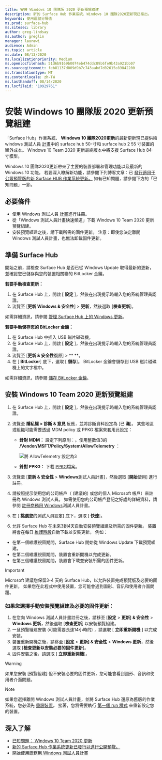 ```yaml
---
title: 安裝 Windows 10 團隊版 2020 更新預覽組建
description: 新的 Surface Hub 作業系統、Windows 10 團隊2020更新現已推出。
keywords: 使用逗號分隔值
ms.prod: surface-hub
ms.sitesec: library
author: greg-lindsay
ms.author: greglin
manager: laurawi
audience: Admin
ms.topic: article
ms.date: 08/13/2020
ms.localizationpriority: Medium
ms.openlocfilehash: 51d6b9169b0074eb474ddc89b6fe9b43a921bb07
ms.sourcegitcommit: feb81137d009d9b7c743aabd7d02615e89842200
ms.translationtype: MT
ms.contentlocale: zh-TW
ms.lasthandoff: 08/14/2020
ms.locfileid: "10929761"
---
```

# 安裝 Windows 10 團隊版 2020 更新預覽組建 

「Surface Hub」作業系統、 **Windows 10 團隊2020更新**的最新更新現已提供給 windows 測試人員 [計畫](https://insider.windows.com)中的 surface hub 50-寸和 surface hub 2 55 寸裝置的額外成本。 Windows 10 Team 2020 更新最終版本中將支援 Surface Hub 84-寸模型。

Windows 10 團隊2020更新帶來了主要的裝置部署和管理功能以及最新的 Windows 10 功能。 若要深入瞭解新功能，請參閱下列博客文章：已 [發行適用于公眾預覽版的新 Surface HUB 作業系統更新。](https://techcommunity.microsoft.com/t5/surface-it-pro-blog/new-surface-hub-os-update-released-for-public-preview/ba-p/1534823) 如有已知問題，請參閱下方的「已知問題」一節。
 
## 必要條件

- 使用 Windows 測試人員 [計畫](https://insider.windows.com/)進行註冊。
- 從「Windows 測試人員計畫快速頻道」下載 Windows 10 Team 2020 更新預覽組建。
- 安裝預覽組建之後，請下載所需的固件更新。 注意：即使您決定離開 Windows 測試人員計畫，也無法卸載固件更新。

## 準備 Surface Hub

開始之前，請檢查 Surface Hub 是否已從 Windows Update 取得最新的更新，並確認您已儲存與您的裝置相關聯的 BitLocker 金鑰。

**若要手動檢查更新：**

1. 在 Surface Hub 上，開啟 [ **設定** ]，然後在出現提示時輸入您的系統管理員認證。
2. 流覽至 [**更新 Windows & 安全性**]  >  **更新**，然後選取 [**檢查更新**]。

如需詳細資訊，請參閱 [管理 Surface Hub 上的 Windows 更新](https://docs.microsoft.com/surface-hub/manage-windows-updates-for-surface-hub)。

**若要手動儲存您的 BitLocker 金鑰：**

1. 在 Surface Hub 中插入 USB 磁片磁碟機。
2. 在 Surface Hub 上，開啟 [ **設定** ]，然後在出現提示時輸入您的系統管理員認證。
3. 流覽至 [**更新 & 安全性**復原]  >  ** **。
4. 在 [ **BitLocker**] 底下，選取 [ **儲存**]。 BitLocker 金鑰會儲存到 USB 磁片磁碟機上的文字檔中。

如需詳細資訊，請參閱 [儲存 BitLocker 金鑰](https://docs.microsoft.com/surface-hub/save-bitlocker-key-surface-hub)。
 
## 安裝 Windows 10 Team 2020 更新預覽組建

1. 在 Surface Hub 上，開啟 [ **設定** ]，然後在出現提示時輸入您的系統管理員認證。
2. 流覽至 **隱私權 > 診斷 & 意見** 反應，並將診斷資料設定為 [已 **滿**]。 某些地區或組織可能需要透過 MDM policy 或 PPKG 檔案來套用此設定：
   - **針對 MDM：** 設定下列原則：。使用整數值3的 **/Vendor/MSFT/Policy/System/AllowTelemetry** ：
    
        ![將 AllowTelemetry 設定為3](images/hub-2020-allow-telemetry.png)

    - **針對 PPKG：** 下載 [PPKG](https://aka.ms/HubTltmtry)檔案。

3. 流覽至 [**更新 & 安全性**  >  **Windows**測試人員計畫]，然後選取 [**開始**使用] 進行註冊。
4. 請按照提示使用您的公司帳戶（ (建議的) 或您的個人 Microsoft 帳戶）來註冊為 Windows 測試人員。 如需使用您的公司帳戶登記之好處的詳細資料，請參閱 [註冊商務用 Windows](https://docs.microsoft.com/windows-insider/at-work-pro/wip-4-biz-register)測試人員計畫。
5. 在 [ **挑選您**的測試人員設定] 底下，選取 [ **快速**]。
6. 允許 Surface Hub 在未來3到4天自動安裝預覽組建及所需的固件更新。 裝置將會在每日 [維護時段](https://docs.microsoft.com/surface-hub/manage-windows-updates-for-surface-hub#maintenance-window)自動下載並安裝更新。 例如：

- 在第一個維護視窗期間，Surface Hub 開始從 Windows Update 下載預覽組建。
- 在第二個維護視窗期間，裝置會重新開機以完成更新。
- 在第三個維護視窗期間，裝置會下載並安裝所需的固件更新。

> [!IMPORTANT]
> Microsoft 建議您保留3-4 天的 Surface Hub，以允許裝置完成預覽版及必要的固件更新。 如果您在此程式中使用裝置，您可能會遇到圖形、音訊和使用者介面問題。

### 如果您選擇手動安裝預覽組建及必要的固件更新：

1. 在您向 Windows 測試人員計畫註冊之後，請移至 [**設定**  >  **更新] & 安全性**  >  **Windows 更新**，然後選取 [**檢查更新**] 以安裝預覽組建。
2. 一旦預覽組建安裝 (可能需要長達14小時的) ，請選取 [ **立即重新開機** ] 以完成安裝。
3. 裝置重新開機之後，請移至 [**設定**  >  **更新] & 安全性**  >  **Windows 更新**，然後選取 [**檢查更新以安裝必要的固件更新**]。
4. 固件安裝之後，請選取 [ **立即重新開機**]。

> [!WARNING]
> 如果您安裝 [預覽組建] 但不安裝必要的固件更新，您可能會看到圖形、音訊和使用者介面問題。

> [!NOTE]
> 如果您選擇離開 Windows 測試人員計畫，並將 Surface Hub 還原為舊版的作業系統，您必須先 [重設裝置](https://docs.microsoft.com/surface-hub/device-reset-surface-hub)。 接著，您將需要執行 [第一個 run 程式](https://docs.microsoft.com/surface-hub/first-run-program-surface-hub) 來重新設定您的裝置。
 

## 深入了解

- [已知問題： Windows 10 Team 2020 更新](surface-hub-2020-team-update-known-issues.md)
- [新的 Surface Hub 作業系統更新已發行以進行公開預覽。](https://techcommunity.microsoft.com/t5/surface-it-pro-blog/new-surface-hub-os-update-released-for-public-preview/ba-p/1534823)
- [開始使用商務用 Windows 測試人員計畫](https://docs.microsoft.com/windows-insider/at-work-pro/wip-4-biz-manage)